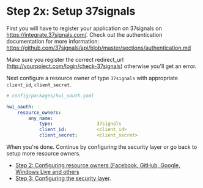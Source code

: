Step 2x: Setup 37signals
========================
First you will have to register your application on 37signals on https://integrate.37signals.com/. Check out the
authentication documentation for more information: https://github.com/37signals/api/blob/master/sections/authentication.md

Make sure you register the correct redirect_url (http://yourpoject.com/login/check-37signals) otherwise you'll get an error.

Next configure a resource owner of type `37signals` with appropriate `client_id`,
`client_secret`.

```yaml
# config/packages/hwi_oauth.yaml

hwi_oauth:
    resource_owners:
        any_name:
            type:                37signals
            client_id:           <client_id>
            client_secret:       <client_secret>
```

When you're done. Continue by configuring the security layer or go back to
setup more resource owners.

- [Step 2: Configuring resource owners (Facebook, GitHub, Google, Windows Live and others](../2-configuring_resource_owners.md)
- [Step 3: Configuring the security layer](../3-configuring_the_security_layer.md).
